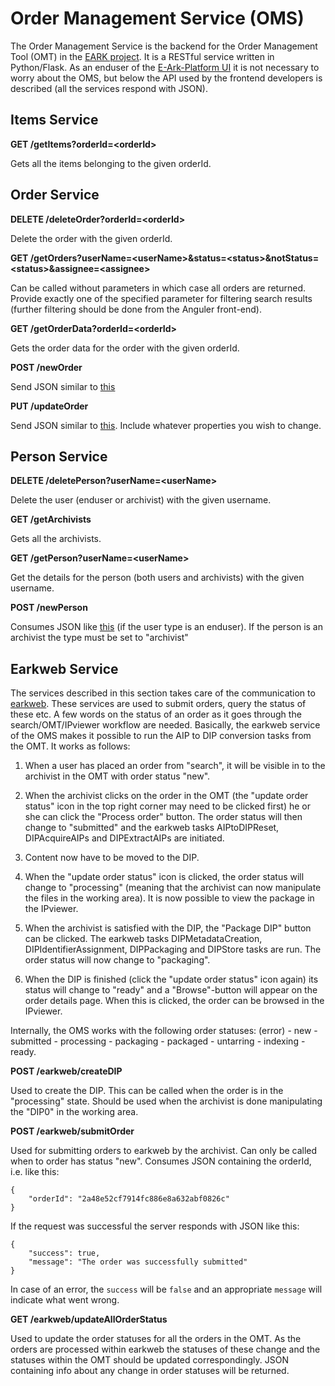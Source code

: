 # Order Management Service (OMS)
The Order Management Service is the backend for the Order Management Tool (OMT) in the [EARK project](http://eark-project.com/). It is a RESTful service written in Python/Flask. As an enduser of the 
[E-Ark-Platform UI](https://github.com/magenta-aps/E-Ark-Platform-UI) it is not necessary to worry about 
the OMS, but below the API used by the frontend developers is described (all the services respond with JSON).

## Items Service

**GET /getItems?orderId=\<orderId\>**

Gets all the items belonging to the given orderId.

## Order Service

**DELETE /deleteOrder?orderId=\<orderId\>**

Delete the order with the given orderId.

**GET /getOrders?userName=\<userName\>&status=\<status\>&notStatus=\<status\>&assignee=\<assignee\>**

Can be called without parameters in which case all orders are returned. Provide exactly one of the 
specified parameter for filtering search results (further filtering should be done from the Anguler front-end). 

**GET /getOrderData?orderId=\<orderId\>**

Gets the order data for the order with the given orderId.

**POST /newOrder**

Send JSON similar to [this](https://github.com/magenta-aps/OMS/blob/develop/examples/order.json)

**PUT /updateOrder**

Send JSON similar to [this](https://github.com/magenta-aps/OMS/blob/develop/examples/updateOrder.json). 
Include whatever properties you wish to change.

## Person Service

**DELETE /deletePerson?userName=\<userName\>**

Delete the user (enduser or archivist) with the given username.

**GET /getArchivists**

Gets all the archivists.

**GET /getPerson?userName=\<userName\>**

Get the details for the person (both users and archivists) with the given username.

**POST /newPerson**

Consumes JSON like [this](https://github.com/magenta-aps/OMS/blob/develop/examples/person.json) (if the user type is an enduser). 
If the person is an archivist the type must be set to "archivist" 

## Earkweb Service

The services described in this section takes care of the communication to [earkweb](https://github.com/eark-project/earkweb). These services are used to submit orders, query the status of these etc. A few words on the 
status of an order as it goes through the search/OMT/IPviewer workflow are needed. Basically, the earkweb service of the OMS makes it possible to run the AIP to DIP conversion tasks from the OMT. It works as follows:

1. When a user has placed an order from "search", it will be visible in to the archivist in the OMT with order status "new".

2. When the archivist clicks on the order in the OMT (the "update order status" icon in the top right corner may need to be clicked first) he or she can click the "Process order" button. The order status will then change to "submitted" and the earkweb tasks AIPtoDIPReset, DIPAcquireAIPs and DIPExtractAIPs are initiated.

3. Content now have to be moved to the DIP.

4. When the "update order status" icon is clicked, the order status will change to "processing" (meaning that the archivist can now manipulate the files in the working area). It is now possible to view the package in the IPviewer.

5. When the archivist is satisfied with the DIP, the "Package DIP" button can be clicked. The earkweb tasks DIPMetadataCreation, DIPIdentifierAssignment, DIPPackaging and DIPStore tasks are run. The order status will now change to "packaging".

6. When the DIP is finished (click the "update order status" icon again) its status will change to "ready" and a "Browse"-button will appear on the order details page. When this is clicked, the order can be browsed in the IPviewer.

Internally, the OMS works with the following order statuses: (error) - new - submitted - processing - packaging - packaged - untarring - indexing - ready.

**POST /earkweb/createDIP**

Used to create the DIP. This can be called when the order is in the "processing" state. Should be used when the archivist is done manipulating the "DIP0" in the working area.

**POST /earkweb/submitOrder**

Used for submitting orders to earkweb by the archivist. Can only be called when to order has status "new". 
Consumes JSON containing the orderId, i.e. like this:
```
{
	"orderId": "2a48e52cf7914fc886e8a632abf0826c"
}
```
If the request was successful the server responds with JSON like this:
```
{
	"success": true,
	"message": "The order was successfully submitted"
}
```
In case of an error, the `success` will be `false` and an appropriate `message` will 
indicate what went wrong.  

**GET /earkweb/updateAllOrderStatus**

Used to update the order statuses for all the orders in the OMT. As the orders are processed within earkweb the statuses of these change and the statuses within the OMT should be updated correspondingly. JSON containing info about any change in order statuses will be returned.
